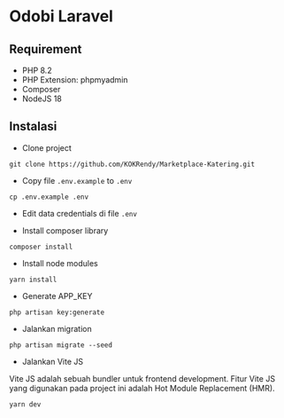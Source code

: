 # Odobi Laravel

## Requirement

- PHP 8.2
- PHP Extension: phpmyadmin
- Composer
- NodeJS 18

## Instalasi

-   Clone project

```shell
git clone https://github.com/KOKRendy/Marketplace-Katering.git
```

- Copy file `.env.example` to `.env`

```shell
cp .env.example .env
```

- Edit data credentials di file `.env`

- Install composer library

```shell
composer install
```

- Install node modules

```shell
yarn install
```

- Generate APP_KEY

```shell
php artisan key:generate
```

- Jalankan migration

```shell
php artisan migrate --seed
```

- Jalankan Vite JS

Vite JS adalah sebuah bundler untuk frontend development. Fitur Vite JS yang digunakan pada project ini adalah Hot Module Replacement (HMR).

```shell
yarn dev
```
